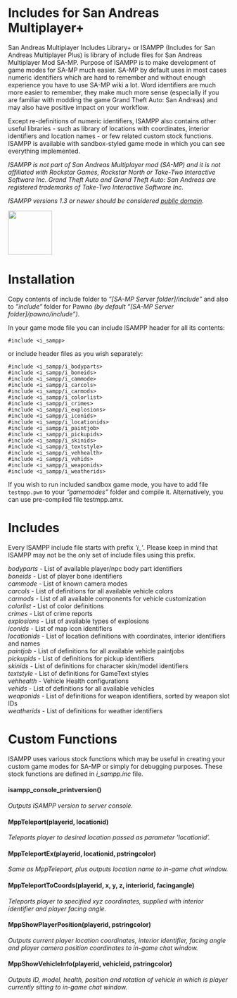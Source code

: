 # Includes for San Andreas Multiplayer+
San Andreas Multiplayer Includes Library+ or ISAMPP (Includes for San Andreas Multiplayer Plus) is library of include files for San Andreas Multiplayer Mod SA-MP. Purpose of ISAMPP is to make development of game modes for SA-MP much easier. SA-MP by default uses in most cases numeric identifiers which are hard to remember and without enough experience you have to use SA-MP wiki a lot. Word identifiers are much more easier to remember, they make much more sense (especially if you are familiar with modding the game Grand Theft Auto: San Andreas) and may also have positive impact on your workflow.

Except re-definitions of numeric identifiers, ISAMPP also contains other useful libraries - such as library of locations with coordinates, interior identifiers and location names - or few related custom stock functions. ISAMPP is available with sandbox-styled game mode in which you can see everything implemented.

*ISAMPP is not part of San Andreas Multiplayer mod (SA-MP) and it is not affiliated with Rockstar Games, Rockstar North or Take-Two Interactive Software Inc.*
*Grand Theft Auto and Grand Theft Auto: San Andreas are registered trademarks of Take-Two Interactive Software Inc.*

*ISAMPP versions 1.3 or newer should be considered [public domain](LICENSE).*

<img src="docs/logo/isampp_logo_250px.png" width="100">

# Installation
Copy contents of include folder to *”[SA-MP Server folder]/include”* and also to *”include”* folder for Pawno *(by default ”[SA-MP Server folder]/pawno/include”)*.

In your game mode file you can include ISAMPP header for all its contents:

```#include <i_sampp>```

or include header files as you wish separately:

```
#include <i_sampp/i_bodyparts>
#include <i_sampp/i_boneids>
#include <i_sampp/i_cammode>
#include <i_sampp/i_carcols>
#include <i_sampp/i_carmods>
#include <i_sampp/i_colorlist>
#include <i_sampp/i_crimes>
#include <i_sampp/i_explosions>
#include <i_sampp/i_iconids>
#include <i_sampp/i_locationids>
#include <i_sampp/i_paintjob>
#include <i_sampp/i_pickupids>
#include <i_sampp/i_skinids>
#include <i_sampp/i_textstyle>
#include <i_sampp/i_vehhealth>
#include <i_sampp/i_vehids>
#include <i_sampp/i_weaponids>
#include <i_sampp/i_weatherids>
```

If you wish to run included sandbox game mode, you have to add file ```testmpp.pwn``` to your *”gamemodes”* folder and compile it.
Alternatively, you can use pre-compiled file testmpp.amx.

# Includes

Every ISAMPP include file starts with prefix *'i_'*. Please keep in mind that ISAMPP may not be the only set of include files using this prefix.

*bodyparts* - List of available player/npc body part identifiers</br>
*boneids* - List of player bone identifiers</br>
*cammode* - List of known camera modes</br>
*carcols* - List of definitions for all available vehicle colors</br>
*carmods* - List of all available components for vehicle customization</br>
*colorlist* - List of color definitions</br>
*crimes* - List of crime reports</br>
*explosions* - List of available types of explosions</br>
*iconids* - List of map icon identifiers</br>
*locationids* - List of location definitions with coordinates, interior identifiers and names</br>
*paintjob* - List of definitions for all available vehicle paintjobs</br>
*pickupids* - List of definitions for pickup identifiers</br>
*skinids* - List of definitions for character skin/model identifiers</br>
*textstyle* - List of definitions for GameText styles</br>
*vehhealth* - Vehicle Health configurations</br>
*vehids* - List of definitions for all available vehicles</br>
*weaponids* - List of definitions for weapon identifiers, sorted by weapon slot IDs</br>
*weatherids* - List of definitions for weather identifiers

# Custom Functions

ISAMPP uses various stock functions which may be useful in creating your custom game modes for SA-MP 
or simply for debugging purposes. These stock functions are defined in *i_sampp.inc* file.

#### isampp_console_printversion()
*Outputs ISAMPP version to server console.*

#### MppTeleport(playerid, locationid)
*Teleports player to desired location passed as parameter ’locationid’.*

#### MppTeleportEx(playerid, locationid, pstringcolor)
*Same as MppTeleport, plus outputs location name to in-game chat window.*

#### MppTeleportToCoords(playerid, x, y, z, interiorid, facingangle)
*Teleports player to specified xyz coordinates, supplied with interior identifier and player facing angle.*

#### MppShowPlayerPosition(playerid, pstringcolor)
*Outputs current player location coordinates, interior identifier, facing angle and player camera position coordinates to in-game chat window.*

#### MppShowVehicleInfo(playerid, vehicleid, pstringcolor)
*Outputs ID, model, health, position and rotation of vehicle in which is player currently sitting to in-game chat window.*
